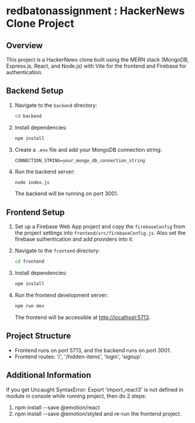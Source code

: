 # redbatonassignment : HackerNews Clone Project

## Overview

This project is a HackerNews clone built using the MERN stack (MongoDB, Express.js, React, and Node.js) with Vite for the frontend and Firebase for authentication.

## Backend Setup

1. Navigate to the `backend` directory:

    ```bash
    cd backend
    ```

2. Install dependencies:

    ```bash
    npm install
    ```

3. Create a `.env` file and add your MongoDB connection string:

    ```env
    CONNECTION_STRING=your_mongo_db_connection_string
    ```

4. Run the backend server:

    ```bash
    node index.js
    ```

   The backend will be running on port 3001.

## Frontend Setup

1. Set up a Firebase Web App project and copy the `firebaseConfig` from the project settings into `frontend/src/firebaseConfig.js`.
   Also set the firebase suthentication and add providers into it. 

3. Navigate to the `frontend` directory:

    ```bash
    cd frontend
    ```

4. Install dependencies:

    ```bash
    npm install
    ```

5. Run the frontend development server:

    ```bash
    npm run dev
    ```

   The frontend will be accessible at [http://localhost:5713](http://localhost:5713).

## Project Structure

- Frontend runs on port 5713, and the backend runs on port 3001.
- Frontend routes: '/', '/hidden-items', 'login', 'signup'.


## Additional Information

If you get Uncaught SyntaxError: Export 'import_react3' is not defined in module  in console while running project, then do 2 steps: 
1. npm install --save @emotion/react
2. npm install --save @emotion/styled
and re-run the frontend project. 
 

